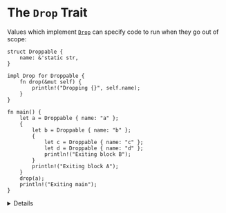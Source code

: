 # The `Drop` Trait

Values which implement [`Drop`][1] can specify code to run when they go out of scope:

```rust,editable
struct Droppable {
    name: &'static str,
}

impl Drop for Droppable {
    fn drop(&mut self) {
        println!("Dropping {}", self.name);
    }
}

fn main() {
    let a = Droppable { name: "a" };
    {
        let b = Droppable { name: "b" };
        {
            let c = Droppable { name: "c" };
            let d = Droppable { name: "d" };
            println!("Exiting block B");
        }
        println!("Exiting block A");
    }
    drop(a);
    println!("Exiting main");
}
```

<details>

Discussion points:

* Why does not `Drop::drop` take `self`?
    * Short-answer: If it did, `std::mem::drop` would be called at the end of
        the block, resulting in another call to `Drop::drop`, and a stack
        overflow!
* Try replacing `drop(a)` with `a.drop()`.

</details>

[1]: https://doc.rust-lang.org/std/ops/trait.Drop.html
